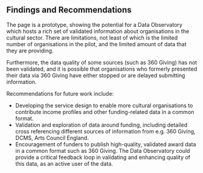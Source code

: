 ## Findings and Recommendations

The page is a prototype, showing the potential for a Data Observatory which
hosts a rich set of validated information about organisations in the cultural
sector. There are limitations, not least of which is the limited number of
organisations in the pilot, and the limited amount of data that they are
providing.

Furthermore, the data quality of some sources (such as 360 Giving) has not been
validated, and it is possible that organisations who formerly presented their
data via 360 Giving have either stopped or are delayed submitting information.

Recommendations for future work include:

- Developing the service design to enable more cultural organisations to
  contribute income profiles and other funding-related data in a common format.
- Validation and exploration of data around funding, including detailed cross
  referencing different sources of information from e.g. 360 Giving, DCMS, Arts
  Council England.
- Encouragement of funders to publish high-quality, validated award data in a
  common format such as 360 Giving. The Data Observatory could provide a
  critical feedback loop in validating and enhancing quality of this data, as an
  active user of the data.
